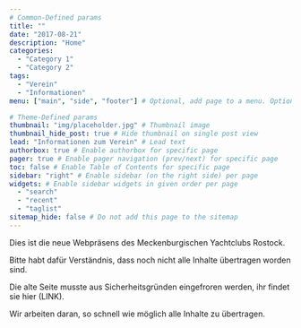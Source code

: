 ```yaml
---
# Common-Defined params
title: ""
date: "2017-08-21"
description: "Home"
categories:
  - "Category 1"
  - "Category 2"
tags:
  - "Verein"
  - "Informationen"
menu: ["main", "side", "footer"] # Optional, add page to a menu. Options: main, side, footer

# Theme-Defined params
thumbnail: "img/placeholder.jpg" # Thumbnail image
thumbnail_hide_post: true # Hide thumbnail on single post view
lead: "Informationen zum Verein" # Lead text
authorbox: true # Enable authorbox for specific page
pager: true # Enable pager navigation (prev/next) for specific page
toc: false # Enable Table of Contents for specific page
sidebar: "right" # Enable sidebar (on the right side) per page
widgets: # Enable sidebar widgets in given order per page
  - "search"
  - "recent"
  - "taglist"
sitemap_hide: false # Do not add this page to the sitemap
---
```




Dies ist die neue Webpräsens des Meckenburgischen Yachtclubs Rostock.

Bitte habt dafür Verständnis, dass noch nicht alle Inhalte übertragen worden sind.

Die alte Seite musste aus Sicherheitsgründen eingefroren werden, ihr findet sie hier (LINK).

Wir arbeiten daran, so schnell wie möglich alle Inhalte zu übertragen.